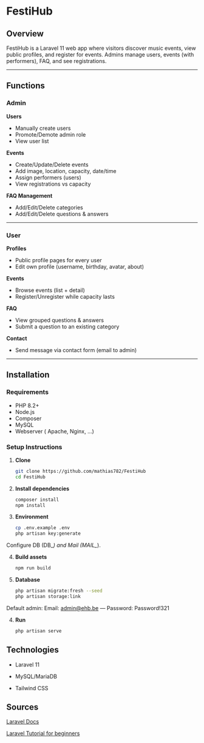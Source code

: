 # FestiHub

## Overview
FestiHub is a Laravel 11 web app where visitors discover music events, view public profiles, and register for events. Admins manage users, events (with performers), FAQ, and see registrations.

---

## Functions

### Admin
**Users**
- Manually create users  
- Promote/Demote admin role  
- View user list

**Events**
- Create/Update/Delete events  
- Add image, location, capacity, date/time  
- Assign performers (users)  
- View registrations vs capacity

**FAQ Management**
- Add/Edit/Delete categories  
- Add/Edit/Delete questions & answers

---

### User
**Profiles**
- Public profile pages for every user  
- Edit own profile (username, birthday, avatar, about)

**Events**
- Browse events (list + detail)  
- Register/Unregister while capacity lasts

**FAQ**
- View grouped questions & answers
- Submit a question to an existing category

**Contact**
- Send message via contact form (email to admin)

---

## Installation

### Requirements
- PHP 8.2+
- Node.js
- Composer
- MySQL
- Webserver ( Apache, Nginx, ...)

### Setup Instructions
1. **Clone**
   ```bash
   git clone https://github.com/mathias782/FestiHub
   cd FestiHub

2. **Install dependencies**
   ```bash
   composer install
   npm install

3. **Environment**
   ```bash
   cp .env.example .env
   php artisan key:generate

Configure DB (DB_*) and Mail (MAIL_*).

4. **Build assets**
   ```bash
   npm run build

4. **Database**
   ```bash
   php artisan migrate:fresh --seed
   php artisan storage:link

Default admin:
Email: admin@ehb.be — Password: Password!321

4. **Run**
   ```bash
   php artisan serve

## Technologies

- Laravel 11

- MySQL/MariaDB

- Tailwind CSS

## Sources

[Laravel Docs](https://laravel.com/)

[Laravel Tutorial for beginners](https://www.youtube.com/watch?v=cDEVWbz2PpQ)
